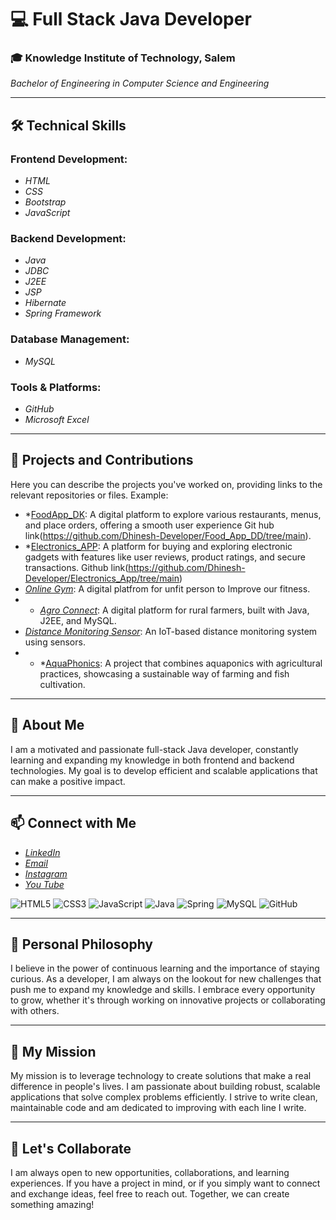 # 💻 Full Stack Java Developer

### 🎓 Knowledge Institute of Technology, Salem 
*Bachelor of Engineering in Computer Science and Engineering*

---

## 🛠 Technical Skills

### Frontend Development:
- *HTML*
- *CSS*
- *Bootstrap*
- *JavaScript*

### Backend Development:
- *Java*
- *JDBC*
- *J2EE*
- *JSP*
- *Hibernate*
- *Spring Framework*

### Database Management:
- *MySQL*

### Tools & Platforms:
- *GitHub*
- *Microsoft Excel*

---

## 📝 Projects and Contributions

Here you can describe the projects you've worked on, providing links to the relevant repositories or files. Example:
- *[FoodApp_DK](https://youtu.be/3KM3AmAcO84): A digital platform to explore various restaurants, menus, and place orders, offering a smooth user experience Git hub link(https://github.com/Dhinesh-Developer/Food_App_DD/tree/main). 
- *[Electronics_APP](https://youtu.be/eLMI5XjPGwY): A platform for buying and exploring electronic gadgets with features like user reviews, product ratings, and secure transactions. Github link(https://github.com/Dhinesh-Developer/Electronics_App/tree/main)
- *[Online Gym](https://dhinesh3369.neocities.org/DKGYM/online%20GYM/html/page2)*: A digital platfrom for unfit person to Improve our fitness.
- - *[Agro Connect](https://dhinesh3369.neocities.org/DHINESHKUMAR%20M/AgroLink/)*: A digital platform for rural farmers, built with Java, J2EE, and MySQL.
- *[Distance Monitoring Sensor](https://www.linkedin.com/posts/dhineshkumar-m-b75b1a283_hardware-iot-cse-activity-7235891052740558848-46Jr?utm_source=share&utm_medium=member_android)*: An IoT-based distance monitoring system using sensors.
- - *[AquaPhonics](https://yourgithublink.com/aquaphonics): A project that combines aquaponics with agricultural practices, showcasing a sustainable way of farming and fish cultivation.

---

## 🌱 About Me

I am a motivated and passionate full-stack Java developer, constantly learning and expanding my knowledge in both frontend and backend technologies. My goal is to develop efficient and scalable applications that can make a positive impact.

---

## 📫 Connect with Me

- *[LinkedIn](https://www.linkedin.com/in/dhineshkumar-m-b75b1a283?utm_source=share&utm_campaign=share_via&utm_content=profile&utm_medium=android_app)*
- *[Email](mailto:dhineshdeveloper@gmail.com)*
- *[Instagram](https://www.instagram.com/its__me__dk_07?igsh=MTI5Z3VnbHlpbHJ4aQ==)*
- *[You Tube](https://www.youtube.com/channel/UCTjzE4FaYXEb4Z1KS8VE_-g)*


![HTML5](https://img.shields.io/badge/HTML5-E34F26?style=for-the-badge&logo=html5&logoColor=white)
![CSS3](https://img.shields.io/badge/CSS3-1572B6?style=for-the-badge&logo=css3&logoColor=white)
![JavaScript](https://img.shields.io/badge/JavaScript-F7DF1E?style=for-the-badge&logo=javascript&logoColor=black)
![Java](https://img.shields.io/badge/Java-007396?style=for-the-badge&logo=java&logoColor=white)
![Spring](https://img.shields.io/badge/Spring-6DB33F?style=for-the-badge&logo=spring&logoColor=white)
![MySQL](https://img.shields.io/badge/MySQL-4479A1?style=for-the-badge&logo=mysql&logoColor=white)
![GitHub](https://img.shields.io/badge/GitHub-181717?style=for-the-badge&logo=github&logoColor=white)




---

## 🌟 Personal Philosophy

I believe in the power of continuous learning and the importance of staying curious. As a developer, I am always on the lookout for new challenges that push me to expand my knowledge and skills. I embrace every opportunity to grow, whether it's through working on innovative projects or collaborating with others.

---

## 🚀 My Mission

My mission is to leverage technology to create solutions that make a real difference in people's lives. I am passionate about building robust, scalable applications that solve complex problems efficiently. I strive to write clean, maintainable code and am dedicated to improving with each line I write.

---

## 🤝 Let's Collaborate

I am always open to new opportunities, collaborations, and learning experiences. If you have a project in mind, or if you simply want to connect and exchange ideas, feel free to reach out. Together, we can create something amazing!
